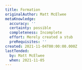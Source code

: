 ```yaml
---
title: Formation
originalAuthor: Matt McElwee
metaKnowledge:
  accuracy: ''
  certainty: possible
  completeness: Incomplete
  effort: Merely created a stub
  preRequisites: ''
created: 2021-11-04T00:00:00.000Z
lastTended:
  by: Matt McElwee
  when: 2021-11-05
---
```

